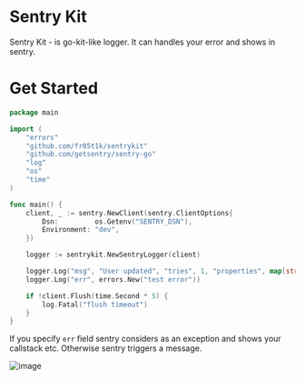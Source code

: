 # Sentry Kit


Sentry Kit - is go-kit-like logger. It can handles your error and shows in sentry.

# Get Started

```go
package main

import (
	"errors"
	"github.com/fr05t1k/sentrykit"
	"github.com/getsentry/sentry-go"
	"log"
	"os"
	"time"
)

func main() {
	client, _ := sentry.NewClient(sentry.ClientOptions{
		Dsn:         os.Getenv("SENTRY_DSN"),
		Environment: "dev",
	})

	logger := sentrykit.NewSentryLogger(client)

	logger.Log("msg", "User updated", "tries", 1, "properties", map[string]string{"username": "gopher"})
	logger.Log("err", errors.New("test error"))

	if !client.Flush(time.Second * 5) {
		log.Fatal("flush timeout")
	}
}

```

If you specify `err` field sentry considers as an exception and shows your callstack etc. Otherwise sentry triggers a message.

![image](https://user-images.githubusercontent.com/2131624/68679460-94d5d200-0568-11ea-988e-dbcfee0fcacb.png)
